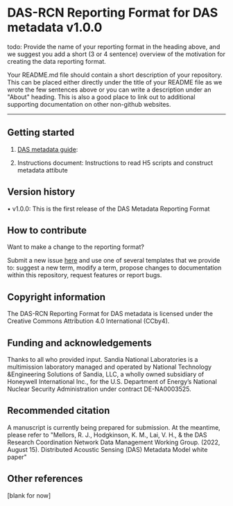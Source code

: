 # DAS-RCN Reporting Format for DAS metadata v1.0.0

todo: Provide the name of your reporting format in the heading above, and we suggest you add a short (3 or 4 sentence) overview of the motivation for creating the data reporting format.  

Your README.md file should contain a short description of your repository. This can be placed either directly under the title of your README file as we wrote the few sentences above or you can write a description under an "About" heading. This is also a good place to link out to additional supporting documentation on other non-github websites.

--- 

## Getting started  

1. [DAS metadata guide](https://github.com/vhlai-seis/DAS_metadata/blob/main/guide.md): 

2. Instructions document: Instructions to read H5 scripts and construct metadata attibute

## Version history 

• v1.0.0: This is the first release of the DAS Metadata Reporting Format

## How to contribute  

Want to make a change to the reporting format? 

Submit a new issue [here](https://github.com/vhlai-seis/DAS_metadata/blob/main/contribute.md) and use one of several templates that we provide to: suggest a new term, modify a term, propose changes to documentation within this repository, request features or report bugs.  

## Copyright information  

The DAS-RCN Reporting Format for DAS metadata is licensed under the Creative Commons Attribution 4.0 International (CCby4).

## Funding and acknowledgements  

Thanks to all who provided input. Sandia National Laboratories is a multimission laboratory managed and operated by National Technology &Engineering Solutions of Sandia, LLC, a wholly owned subsidiary of Honeywell International Inc., for the U.S. Department of Energy’s National Nuclear Security Administration under contract DE-NA0003525. 

## Recommended citation  

A manuscript is currently being prepared for submission. At the meantime, please refer to "Mellors, R. J., Hodgkinson, K. M., Lai, V. H., & the DAS Research Coordination Network Data Management Working Group. (2022, August 15). Distributed Acoustic Sensing (DAS) Metadata Model white paper"

## Other references    

[blank for now]

